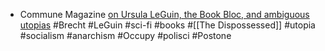 - Commune Magazine [on Ursula LeGuin, the Book Bloc, and ambiguous utopias](https://communemag.com/the-shield-of-utopia/) #Brecht #LeGuin #sci-fi #books #[[The Dispossessed]] #utopia #socialism #anarchism #Occupy #polisci #Postone